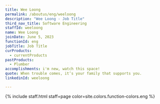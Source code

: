 ```yaml
---
title: Wee Loong
permalink: /aboutus/eng/weeloong
description: "Wee Loong - Job Title"
third_nav_title: Software Engineering
staffId: weeloong
name: Wee Loong
joinDate: June 5, 2023
functionId: eng
jobTitle: Job Title
curProducts:
  - currentProducts
pastProducts:
  - Plumber
accomplishments: i'm new, watch this space!
quote: When trouble comes, it’s your family that supports you.
linkedinId: weeloong

---
```


{% include staff.html staff=page color=site.colors.function-colors.eng %}
